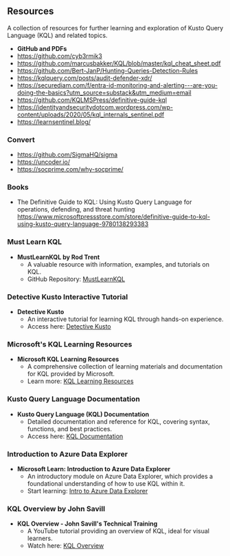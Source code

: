 ## Resources

A collection of resources for further learning and exploration of Kusto Query Language (KQL) and related topics.

- **GitHub and PDFs**
- https://github.com/cyb3rmik3
- https://github.com/marcusbakker/KQL/blob/master/kql_cheat_sheet.pdf
- https://github.com/Bert-JanP/Hunting-Queries-Detection-Rules
- https://kqlquery.com/posts/audit-defender-xdr/
- https://securediam.com/f/entra-id-monitoring-and-alerting---are-you-doing-the-basics?utm_source=substack&utm_medium=email
- https://github.com/KQLMSPress/definitive-guide-kql
- https://identityandsecuritydotcom.wordpress.com/wp-content/uploads/2020/05/kql_internals_sentinel.pdf
- https://learnsentinel.blog/

### Convert
- https://github.com/SigmaHQ/sigma
- https://uncoder.io/
- https://socprime.com/why-socprime/
  
### Books
- The Definitive Guide to KQL: Using Kusto Query Language for operations, defending, and threat hunting https://www.microsoftpressstore.com/store/definitive-guide-to-kql-using-kusto-query-language-9780138293383

### Must Learn KQL

- **MustLearnKQL by Rod Trent**
  - A valuable resource with information, examples, and tutorials on KQL.
  - GitHub Repository: [MustLearnKQL](https://github.com/rod-trent/MustLearnKQL)

### Detective Kusto Interactive Tutorial

- **Detective Kusto**
  - An interactive tutorial for learning KQL through hands-on experience.
  - Access here: [Detective Kusto](https://detective.kusto.io/)

### Microsoft's KQL Learning Resources

- **Microsoft KQL Learning Resources**
  - A comprehensive collection of learning materials and documentation for KQL provided by Microsoft.
  - Learn more: [KQL Learning Resources](https://learn.microsoft.com/en-us/azure/data-explorer/kql-learning-resources)

### Kusto Query Language Documentation

- **Kusto Query Language (KQL) Documentation**
  - Detailed documentation and reference for KQL, covering syntax, functions, and best practices.
  - Access here: [KQL Documentation](https://learn.microsoft.com/en-us/azure/data-explorer/kusto/query/)

### Introduction to Azure Data Explorer

- **Microsoft Learn: Introduction to Azure Data Explorer**
  - An introductory module on Azure Data Explorer, which provides a foundational understanding of how to use KQL within it.
  - Start learning: [Intro to Azure Data Explorer](https://learn.microsoft.com/en-us/training/modules/intro-to-azure-data-explorer/)

### KQL Overview by John Savill

- **KQL Overview - John Savill's Technical Training**
  - A YouTube tutorial providing an overview of KQL, ideal for visual learners.
  - Watch here: [KQL Overview](https://www.youtube.com/watch?v=Pl8n6GaWEo0)

